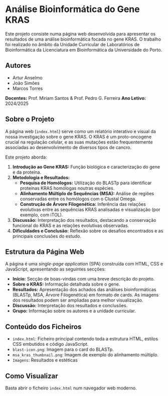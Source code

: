# Análise Bioinformática do Gene KRAS

Este projeto consiste numa página web desenvolvida para apresentar os resultados de uma análise bioinformática focada no gene KRAS. O trabalho foi realizado no âmbito da Unidade Curricular de Laboratórios de Bioinformática da Licenciatura em Bioinformática da Universidade do Porto.

## Autores

*   Artur Anselmo
*   João Simões
*   Marcos Torres

**Docentes:** Prof. Miriam Santos & Prof. Pedro G. Ferreira
**Ano Letivo:** 2024/2025

## Sobre o Projeto

A página web (`index.html`) serve como um relatório interativo e visual da nossa investigação sobre o gene KRAS. O KRAS é um proto-oncogene crucial na regulação celular, e as suas mutações estão frequentemente associadas ao desenvolvimento de diversos tipos de cancro.

Este projeto aborda:
1.  **Introdução ao Gene KRAS:** Função biológica e caracterização do gene e da proteína.
2.  **Metodologia e Resultados:**
    *   **Pesquisa de Homólogos:** Utilização do BLASTp para identificar proteínas KRAS homólogas noutras espécies.
    *   **Alinhamento Múltiplo de Sequências (MSA):** Análise de regiões conservadas entre os homólogos com o Clustal Omega.
    *   **Construção de Árvore Filogenética:** Inferência das relações evolutivas entre as sequências KRAS analisadas e visualização (por exemplo, com iTOL).
3.  **Discussão:** Interpretação dos resultados, destacando a conservação funcional do KRAS e as relações evolutivas observadas.
4.  **Dificuldades e Conclusão:** Reflexão sobre os desafios encontrados e as principais conclusões do estudo.

## Estrutura da Página Web

A página é uma *single-page application* (SPA) construída com HTML, CSS e JavaScript, apresentando as seguintes secções:

*   **Início:** Secção de boas-vindas com uma breve descrição do projeto.
*   **Sobre o KRAS:** Informação detalhada sobre o gene.
*   **Resultados:** Apresentação dos achados das análises bioinformáticas (BLASTp, MSA, Árvore Filogenética) em formato de cards. As imagens dos resultados podem ser ampliadas para melhor visualização.
*   **Discussão:** Interpretação dos resultados e conclusões.
*   **Grupo:** Informação sobre os autores e a unidade curricular.

## Conteúdo dos Ficheiros

*   `index.html`: Ficheiro principal contendo toda a estrutura HTML, estilos CSS embutidos e código JavaScript.
*   `blast-icon.png`: Imagem para o card do BLASTp.
*   `msa_kras_thumbnail.png`: Imagem de exemplo do alinhamento múltiplo.
*   `Imagens`: Resultados e estéticas

## Como Visualizar

Basta abrir o ficheiro `index.html` num navegador web moderno.

